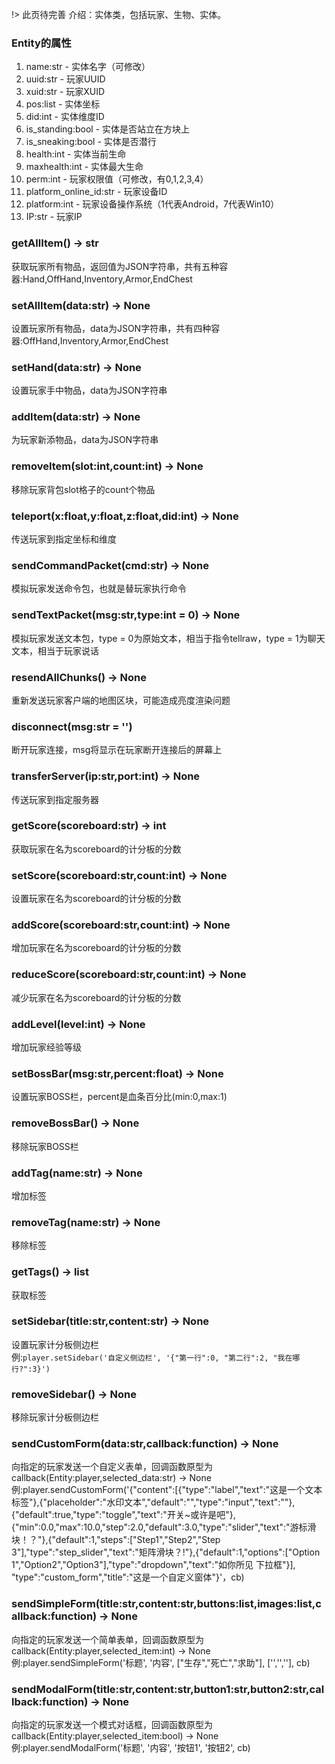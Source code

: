 ﻿!> 此页待完善
介绍：实体类，包括玩家、生物、实体。
### Entity的属性
1. name:str - 实体名字（可修改）
2. uuid:str - 玩家UUID
3. xuid:str - 玩家XUID
4. pos:list - 实体坐标
5. did:int - 实体维度ID
6. is_standing:bool - 实体是否站立在方块上
7. is_sneaking:bool - 实体是否潜行
8. health:int - 实体当前生命
9. maxhealth:int - 实体最大生命
10. perm:int - 玩家权限值（可修改，有0,1,2,3,4）
11. platform_online_id:str - 玩家设备ID
12. platform:int - 玩家设备操作系统（1代表Android，7代表Win10）
13. IP:str - 玩家IP
### getAllItem() -> str
获取玩家所有物品，返回值为JSON字符串，共有五种容器:Hand,OffHand,Inventory,Armor,EndChest<br>
### setAllItem(data:str) -> None
设置玩家所有物品，data为JSON字符串，共有四种容器:OffHand,Inventory,Armor,EndChest<br>
### setHand(data:str) -> None
设置玩家手中物品，data为JSON字符串
### addItem(data:str) -> None
为玩家新添物品，data为JSON字符串
### removeItem(slot:int,count:int) -> None
移除玩家背包slot格子的count个物品
### teleport(x:float,y:float,z:float,did:int) -> None
传送玩家到指定坐标和维度
### sendCommandPacket(cmd:str) -> None
模拟玩家发送命令包，也就是替玩家执行命令
### sendTextPacket(msg:str,type:int = 0) -> None
模拟玩家发送文本包，type = 0为原始文本，相当于指令tellraw，type = 1为聊天文本，相当于玩家说话
### resendAllChunks() -> None
重新发送玩家客户端的地图区块，可能造成亮度渲染问题
### disconnect(msg:str = '')
断开玩家连接，msg将显示在玩家断开连接后的屏幕上
### transferServer(ip:str,port:int) -> None
传送玩家到指定服务器
### getScore(scoreboard:str) -> int
获取玩家在名为scoreboard的计分板的分数
### setScore(scoreboard:str,count:int) -> None
设置玩家在名为scoreboard的计分板的分数
### addScore(scoreboard:str,count:int) -> None
增加玩家在名为scoreboard的计分板的分数
### reduceScore(scoreboard:str,count:int) -> None
减少玩家在名为scoreboard的计分板的分数
### addLevel(level:int) -> None
增加玩家经验等级
### setBossBar(msg:str,percent:float) -> None
设置玩家BOSS栏，percent是血条百分比(min:0,max:1)
### removeBossBar() -> None
移除玩家BOSS栏
### addTag(name:str) -> None
增加标签
### removeTag(name:str) -> None
移除标签
### getTags() -> list
获取标签
### setSidebar(title:str,content:str) -> None
设置玩家计分板侧边栏<br>
例:`player.setSidebar('自定义侧边栏', '{"第一行":0, "第二行":2, "我在哪行?":3}')`
### removeSidebar() -> None
移除玩家计分板侧边栏
### sendCustomForm(data:str,callback:function) -> None
向指定的玩家发送一个自定义表单，回调函数原型为callback(Entity:player,selected_data:str) -> None<br>
例:player.sendCustomForm('{"content":[{"type":"label","text":"这是一个文本标签"},{"placeholder":"水印文本","default":"","type":"input","text":""},{"default":true,"type":"toggle","text":"开关~或许是吧"},{"min":0.0,"max":10.0,"step":2.0,"default":3.0,"type":"slider","text":"游标滑块！？"},{"default":1,"steps":["Step1","Step2","Step 3"],"type":"step_slider","text":"矩阵滑块？!"},{"default":1,"options":["Option 1","Option2","Option3"],"type":"dropdown","text":"如你所见 下拉框"}], "type":"custom_form","title":"这是一个自定义窗体"}'，cb)
### sendSimpleForm(title:str,content:str,buttons:list,images:list,callback:function) -> None
向指定的玩家发送一个简单表单，回调函数原型为callback(Entity:player,selected_item:int) -> None<br>
例:player.sendSimpleForm('标题', '内容', ["生存","死亡","求助"], ['','',''], cb)
### sendModalForm(title:str,content:str,button1:str,button2:str,callback:function) -> None
向指定的玩家发送一个模式对话框，回调函数原型为callback(Entity:player,selected_item:bool) -> None<br>
例:player.sendModalForm('标题', '内容', '按钮1', '按钮2', cb)
